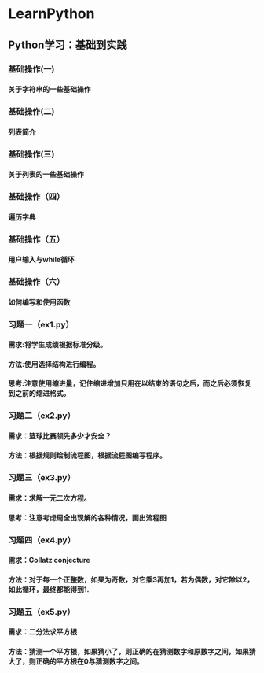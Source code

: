 # LearnPython
## Python学习：基础到实践
### 基础操作(一)
#### 关于字符串的一些基础操作
### 基础操作(二)
#### 列表简介
### 基础操作(三)
#### 关于列表的一些基础操作
### 基础操作（四）
#### 遍历字典
### 基础操作（五）
#### 用户输入与while循环
### 基础操作（六）
#### 如何编写和使用函数
### 习题一（ex1.py）
#### 需求:将学生成绩根据标准分级。
#### 方法:使用选择结构进行编程。
#### 思考:注意使用缩进量，记住缩进增加只用在以结束的语句之后，而之后必须恢复到之前的缩进格式。
### 习题二（ex2.py）
#### 需求：篮球比赛领先多少才安全？
#### 方法：根据规则绘制流程图，根据流程图编写程序。
### 习题三（ex3.py）
#### 需求：求解一元二次方程。
#### 思考：注意考虑周全出现解的各种情况，画出流程图
### 习题四（ex4.py）
#### 需求：Collatz  conjecture
#### 方法：对于每一个正整数，如果为奇数，对它乘3再加1，若为偶数，对它除以2，如此循环，最终都能得到1.
### 习题五（ex5.py）
#### 需求：二分法求平方根
#### 方法：猜测一个平方根，如果猜小了，则正确的在猜测数字和原数字之间，如果猜大了，则正确的平方根在0与猜测数字之间。
